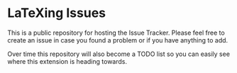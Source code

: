 LaTeXing Issues
========

This is a public repository for hosting the Issue Tracker. Please feel free to create an issue in case you found a problem or if you have anything to add.

Over time this repository will also become a TODO list so you can easily see where this extension is heading towards.
